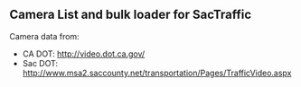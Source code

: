 Camera List and bulk loader for SacTraffic
----
Camera data from:

* CA DOT: http://video.dot.ca.gov/
* Sac DOT: http://www.msa2.saccounty.net/transportation/Pages/TrafficVideo.aspx
